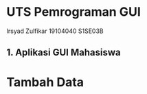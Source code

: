 # UTS Pemrograman GUI
Irsyad Zulfikar 19104040 S1SE03B

## 1. Aplikasi GUI Mahasiswa

# Tambah Data
